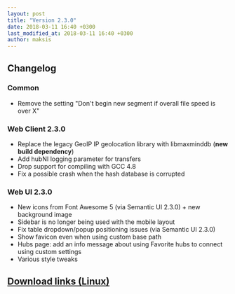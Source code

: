 ```yaml
---
layout: post
title: "Version 2.3.0"
date: 2018-03-11 16:40 +0300
last_modified_at: 2018-03-11 16:40 +0300
author: maksis
---
```


<!--more-->

## Changelog

### Common

- Remove the setting "Don't begin new segment if overall file speed is over X"

### Web Client 2.3.0

- Replace the legacy GeoIP IP geolocation library with libmaxminddb (**new build dependency**)
- Add hubNI logging parameter for transfers
- Drop support for compiling with GCC 4.8
- Fix a possible crash when the hash database is corrupted


### Web UI 2.3.0

- New icons from Font Awesome 5 (via Semantic UI 2.3.0) + new background image
- Sidebar is no longer being used with the mobile layout
- Fix table dropdown/popup positioning issues (via Semantic UI 2.3.0)
- Show favicon even when using custom base path
- Hubs page: add an info message about using Favorite hubs to connect using custom settings
- Various style tweaks

## [Download links (Linux)](/docs/installation/linux-binaries.html)
